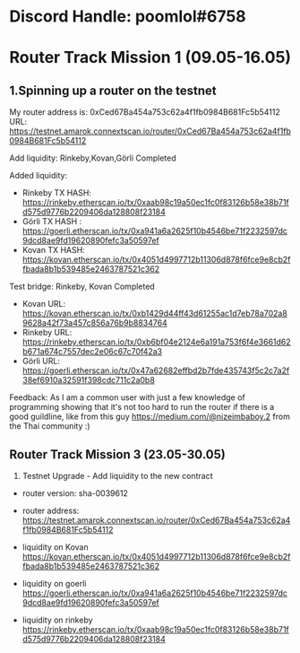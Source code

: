 # Discord Handle: poomlol#6758

# Router Track Mission 1 (09.05-16.05)

## 1.Spinning up a router on the testnet
My router address is: 0xCed67Ba454a753c62a4f1fb0984B681Fc5b54112
URL: https://testnet.amarok.connextscan.io/router/0xCed67Ba454a753c62a4f1fb0984B681Fc5b54112

Add liquidity:
Rinkeby,Kovan,Görli  Completed

Added liquidity:
- Rinkeby TX HASH: https://rinkeby.etherscan.io/tx/0xaab98c19a50ec1fc0f83126b58e38b71fd575d9776b2209406da128808f23184
- Görli TX HASH : https://goerli.etherscan.io/tx/0xa941a6a2625f10b4546be71f2232597dc9dcd8ae9fd19620890fefc3a50597ef
- Kovan TX HASH: https://kovan.etherscan.io/tx/0x4051d4997712b11306d878f6fce9e8cb2ffbada8b1b539485e2463787521c362


Test bridge:
Rinkeby, Kovan  Completed
 - Kovan URL: https://kovan.etherscan.io/tx/0xb1429d44ff43d61255ac1d7eb78a702a89628a42f73a457c856a76b9b8834764
 - Rinkeby URL: https://rinkeby.etherscan.io/tx/0xb6bf04e2124e6a191a753f6f4e3661d62b671a674c7557dec2e06c67c70f42a3
 - Görli URL: https://goerli.etherscan.io/tx/0x47a62682effbd2b7fde435743f5c2c7a2f38ef6910a32591f398cdc711c2a0b8

Feedback: As I am a common user with just a few knowledge of programming showing that it's not too hard to run the router if there is a good guildline, like from this guy https://medium.com/@nizeimbaboy.2 from the Thai community :)

## Router Track Mission 3 (23.05-30.05)

1) Testnet Upgrade - Add liquidity to the new contract
- router version: sha-0039612
- router address: https://testnet.amarok.connextscan.io/router/0xCed67Ba454a753c62a4f1fb0984B681Fc5b54112

- liquidity on Kovan
https://kovan.etherscan.io/tx/0x4051d4997712b11306d878f6fce9e8cb2ffbada8b1b539485e2463787521c362

- liquidity on goerli
https://goerli.etherscan.io/tx/0xa941a6a2625f10b4546be71f2232597dc9dcd8ae9fd19620890fefc3a50597ef

- liquidity on rinkeby
https://rinkeby.etherscan.io/tx/0xaab98c19a50ec1fc0f83126b58e38b71fd575d9776b2209406da128808f23184
